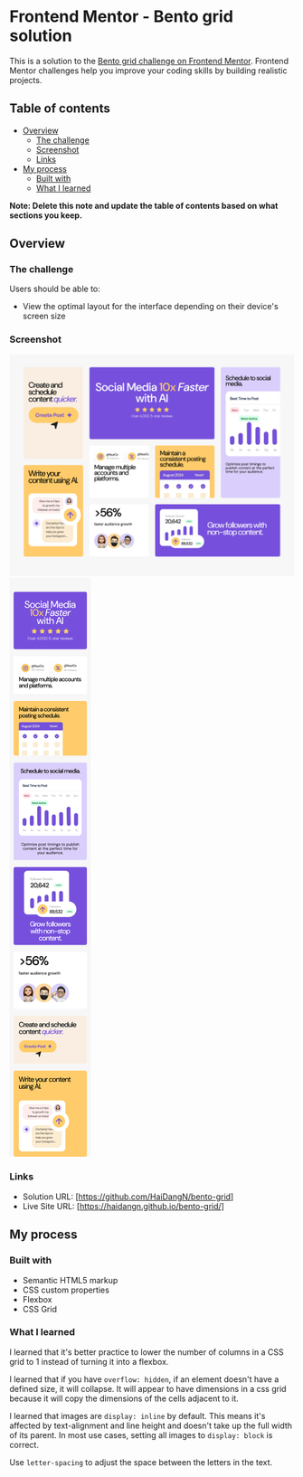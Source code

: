 # Frontend Mentor - Bento grid solution

This is a solution to the [Bento grid challenge on Frontend Mentor](https://www.frontendmentor.io/challenges/bento-grid-RMydElrlOj). Frontend Mentor challenges help you improve your coding skills by building realistic projects. 

## Table of contents

- [Overview](#overview)
  - [The challenge](#the-challenge)
  - [Screenshot](#screenshot)
  - [Links](#links)
- [My process](#my-process)
  - [Built with](#built-with)
  - [What I learned](#what-i-learned)

**Note: Delete this note and update the table of contents based on what sections you keep.**

## Overview

### The challenge

Users should be able to:

- View the optimal layout for the interface depending on their device's screen size

### Screenshot

![Desktop](/solution/solution-screenshot-desktop.png)
![Mobile](/solution/solution-screenshot-mobile.png)

### Links

- Solution URL: [https://github.com/HaiDangN/bento-grid]
- Live Site URL: [https://haidangn.github.io/bento-grid/]

## My process

### Built with

- Semantic HTML5 markup
- CSS custom properties
- Flexbox
- CSS Grid

### What I learned

I learned that it's better practice to lower the number of columns in a CSS grid to 1 instead of turning it into a flexbox.

I learned that if you have `overflow: hidden`, if an element doesn't have a defined size, it will collapse. It will appear to have dimensions in a css grid because it will copy the dimensions of the cells adjacent to it. 

I learned that images are `display: inline` by default. This means it's affected by text-alignment and line height and doesn't take up the full width of its parent. In most use cases, setting all images to `display: block` is correct.

Use `letter-spacing` to adjust the space between the letters in the text.